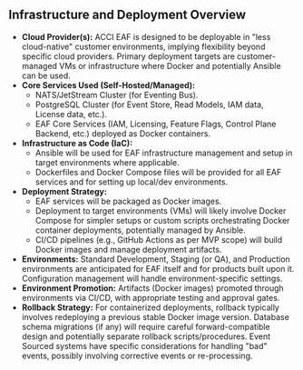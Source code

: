 ## Infrastructure and Deployment Overview

* **Cloud Provider(s):** ACCI EAF is designed to be deployable in \"less cloud-native\" customer environments, implying flexibility beyond specific cloud providers. Primary deployment targets are customer-managed VMs or infrastructure where Docker and potentially Ansible can be used.
* **Core Services Used (Self-Hosted/Managed):**
  * NATS/JetStream Cluster (for Eventing Bus).
  * PostgreSQL Cluster (for Event Store, Read Models, IAM data, License data, etc.).
  * EAF Core Services (IAM, Licensing, Feature Flags, Control Plane Backend, etc.) deployed as Docker containers.
* **Infrastructure as Code (IaC):**
  * Ansible will be used for EAF infrastructure management and setup in target environments where applicable.
  * Dockerfiles and Docker Compose files will be provided for all EAF services and for setting up local/dev environments.
* **Deployment Strategy:**
  * EAF services will be packaged as Docker images.
  * Deployment to target environments (VMs) will likely involve Docker Compose for simpler setups or custom scripts orchestrating Docker container deployments, potentially managed by Ansible.
  * CI/CD pipelines (e.g., GitHub Actions as per MVP scope) will build Docker images and manage deployment artifacts.
* **Environments:** Standard Development, Staging (or QA), and Production environments are anticipated for EAF itself and for products built upon it. Configuration management will handle environment-specific settings.
* **Environment Promotion:** Artifacts (Docker images) promoted through environments via CI/CD, with appropriate testing and approval gates.
* **Rollback Strategy:** For containerized deployments, rollback typically involves redeploying a previous stable Docker image version. Database schema migrations (if any) will require careful forward-compatible design and potentially separate rollback scripts/procedures. Event Sourced systems have specific considerations for handling \"bad\" events, possibly involving corrective events or re-processing.
